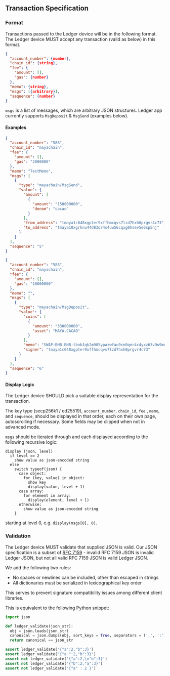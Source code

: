 Transaction Specification
-------------------------

### Format

Transactions passed to the Ledger device will be in the following format. The Ledger device MUST accept any transaction (valid as below) in this format.

```json
{
  "account_number": {number},
  "chain_id": {string},
  "fee": {
    "amount": [],
    "gas": {number}
  },
  "memo": {string},
  "msgs": [{arbitrary}],
  "sequence": {number}
}
```

`msgs` is a list of messages, which are arbitrary JSON structures. Ledger app currently supports `MsgDeposit` & `MsgSend` (examples below).

#### Examples

```json
{
  "account_number": "588",
  "chain_id": "mayachain",
  "fee": {
    "amount": [],
    "gas": "2000000"
  },
  "memo": "TestMemo",
  "msgs": [
    {
      "type": "mayachain/MsgSend",
      "value": {
        "amount": [
          {
            "amount": "150000000",
            "denom": "cacao"
          }
        ],
        "from_address": "tmaya1c648xgpter9xffhmcqvs7lzd7hxh0prgvr4c73",
        "to_address": "tmaya10xgrknu44d83qr4s4uw56cqxg0hsev5e6sp5nj"
      }
    }
  ],
  "sequence": "5"
}
```

```json
{
  "account_number": "588",
  "chain_id": "mayachain",
  "fee": {
    "amount": [],
    "gas": "10000000"
  },
  "memo": "",
  "msgs": [
    {
      "type": "mayachain/MsgDeposit",
      "value": {
        "coins": [
          {
            "amount": "330000000",
            "asset": "MAYA.CACAO"
          }
        ],
        "memo": "SWAP:BNB.BNB:tbnb1qk2m905ypazwfau9cn0qnr4c4yxz63v9u9md20:",
        "signer": "tmaya1c648xgpter9xffhmcqvs7lzd7hxh0prgvr4c73"
      }
    }
  ],
  "sequence": "6"
}
```

#### Display Logic

The Ledger device SHOULD pick a suitable display representation for the transaction.

The key type (secp256k1 / ed25519), `account_number`, `chain_id`, `fee` , `memo`, and `sequence`, should be displayed in that order, each on their own page, autoscrolling if necessary. Some fields may be clipped when not in advanced mode.

`msgs` should be iterated through and each displayed according to the following recursive logic:

```
display (json, level)
  if level == 2
    show value as json-encoded string
  else
    switch typeof(json) {
      case object:
        for (key, value) in object:
          show key
          display(value, level + 1)
      case array:
        for element in array:
          display(element, level + 1)
      otherwise:
        show value as json-encoded string
    }
```

starting at level 0, e.g. `display(msgs[0], 0)`.

### Validation

The Ledger device MUST validate that supplied JSON is valid. Our JSON specification is a subset of [RFC 7159](https://tools.ietf.org/html/rfc7159) - invalid RFC 7159 JSON is invalid Ledger JSON, but not all valid RFC 7159 JSON is valid Ledger JSON.

We add the following two rules:
- No spaces or newlines can be included, other than escaped in strings
- All dictionaries must be serialized in lexicographical key order

This serves to prevent signature compatibility issues among different client libraries.

This is equivalent to the following Python snippet:

```python
import json

def ledger_validate(json_str):
  obj = json.loads(json_str)
  canonical = json.dumps(obj, sort_keys = True, separators = (',', ':'))
  return canonical == json_str

assert ledger_validate('{"a":2,"b":3}')
assert ledger_validate('{"a ":2,"b":3}')
assert not ledger_validate('{"a":2,\n"b":3}')
assert not ledger_validate('{"b":2,"a":3}')
assert not ledger_validate('{"a" : 2 }')
```
